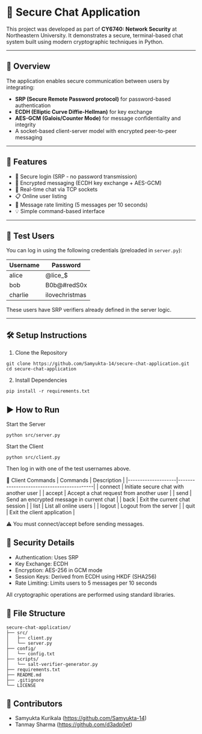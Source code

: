 # 🔐 Secure Chat Application

This project was developed as part of **CY6740: Network Security** at Northeastern University. It demonstrates a secure, terminal-based chat system built using modern cryptographic techniques in Python.

---

## 📌 Overview

The application enables secure communication between users by integrating:

- **SRP (Secure Remote Password protocol)** for password-based authentication
- **ECDH (Elliptic Curve Diffie-Hellman)** for key exchange
- **AES-GCM (Galois/Counter Mode)** for message confidentiality and integrity
- A socket-based client-server model with encrypted peer-to-peer messaging

---

## 🚀 Features

- 🔐 Secure login (SRP - no password transmission)
- 🔑 Encrypted messaging (ECDH key exchange + AES-GCM)
- 📶 Real-time chat via TCP sockets
- 📋 Online user listing
- 🚫 Message rate limiting (5 messages per 10 seconds)
- 💡 Simple command-based interface

---

## 🧪 Test Users

You can log in using the following credentials (preloaded in `server.py`):

| Username | Password      |
|----------|---------------|
| alice    | @lice_$       |
| bob      | B0b@#redS0x   |
| charlie  | ilovechristmas|

These users have SRP verifiers already defined in the server logic.

---

## 🛠️ Setup Instructions

1. Clone the Repository
```
git clone https://github.com/Samyukta-14/secure-chat-application.git
cd secure-chat-application
```
2. Install Dependencies
```
pip install -r requirements.txt
```
## ▶️ How to Run

Start the Server
```
python src/server.py
```
Start the Client
```
python src/client.py
```
Then log in with one of the test usernames above.

💬 Client Commands
|      Commands      |              Description                  |
|--------------------|-------------------------------------------|
| connect <username> | Initiate secure chat with another user    |
| accept <username>  | Accept a chat request from another user   |
| send <message>     | Send an encrypted message in current chat |
| back               | Exit the current chat session             |
| list               | List all online users                     |
| logout             | Logout from the server                    |
| quit               | Exit the client application               |

⚠️ You must connect/accept before sending messages.

## 🔐 Security Details
- Authentication: Uses SRP 
- Key Exchange: ECDH 
- Encryption: AES-256 in GCM mode 
- Session Keys: Derived from ECDH using HKDF (SHA256)
- Rate Limiting: Limits users to 5 messages per 10 seconds

All cryptographic operations are performed using standard libraries.

## 📁 File Structure
```
secure-chat-application/
├── src/
│   ├── client.py
│   └── server.py
├── config/
│   └── config.txt
├── scripts/
│   └── salt-verifier-generator.py
├── requirements.txt
├── README.md
├── .gitignore
└── LICENSE
```

## 👥 Contributors
- Samyukta Kurikala (https://github.com/Samyukta-14)
- Tanmay Sharma (https://github.com/d3adp0et)

